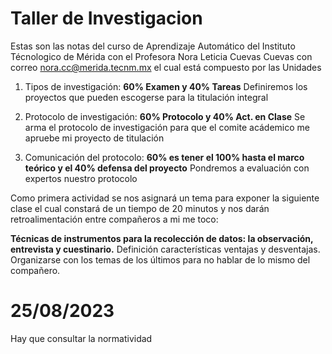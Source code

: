 # Taller de Investigacion
Estas son las notas del curso de Aprendizaje Automático del Instituto Técnologico de Mérida con el Profesora Nora Leticia Cuevas Cuevas con correo nora.cc@merida.tecnm.mx  el cual está compuesto por las Unidades


1. Tipos de investigación: **60% Examen y 40% Tareas**
   Definiremos los proyectos que pueden escogerse para la titulación integral 
   
3. Protocolo de investigación: **60% Protocolo y 40% Act. en Clase**
   Se arma el protocolo de investigación para que el comite acádemico me apruebe mi proyecto de titulación 
   
5. Comunicación del protocolo: **60% es tener el 100% hasta el marco teórico y el 40% defensa del proyecto**
   Pondremos a evaluación con expertos nuestro protocolo 


Como primera actividad se nos asignará un tema para exponer la siguiente clase el cual constará de un tiempo de 20 minutos y nos darán retroalimentación entre compañeros a mi me toco:

**Técnicas de instrumentos para la recolección de datos: la observación, entrevista y cuestinario.** 
   Definición características ventajas y desventajas.
   Organizarse con los temas de los últimos para no hablar de lo mismo del compañero.


# 25/08/2023

Hay que consultar la normatividad 
